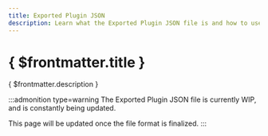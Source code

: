 ```yaml
---
title: Exported Plugin JSON
description: Learn what the Exported Plugin JSON file is and how to use it.
---
```


# { $frontmatter.title }

{ $frontmatter.description }

:::admonition type=warning
The Exported Plugin JSON file is currently WIP, and is constantly being updated.

This page will be updated once the file format is finalized.
:::
